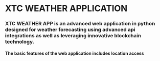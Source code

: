 
#  **XTC WEATHER APPLICATION**

### XTC WEATHER APP is an advanced web application in python designed for weather forecasting using advanced api integrations as well as leveraging innovative blockchain technology.

#### The basic features of the web application includes location access
